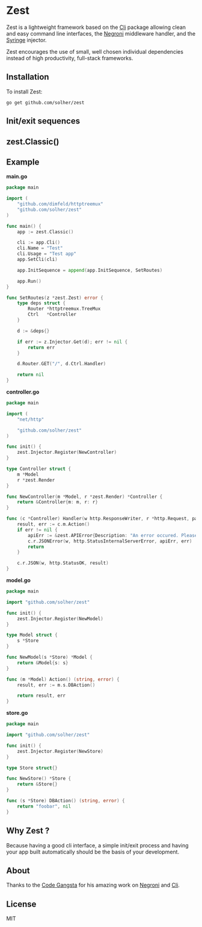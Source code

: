 # Zest

Zest is a lightweight framework based on the [Cli](https://github.com/codegangsta/cli) package allowing clean and easy command line interfaces, the [Negroni](https://github.com/codegangsta/negroni) middleware handler, and the  [Syringe](https://github.com/solher/syringe) injector.

Zest encourages the use of small, well chosen individual dependencies instead of high productivity, full-stack frameworks.

## Installation

To install Zest:

    go get github.com/solher/zest

## Init/exit sequences
## zest.Classic()


## Example

**main.go**

```go
package main

import (
	"github.com/dimfeld/httptreemux"
	"github.com/solher/zest"
)

func main() {
	app := zest.Classic()

	cli := app.Cli()
	cli.Name = "Test"
	cli.Usage = "Test app"
	app.SetCli(cli)

	app.InitSequence = append(app.InitSequence, SetRoutes)

	app.Run()
}

func SetRoutes(z *zest.Zest) error {
	type deps struct {
		Router *httptreemux.TreeMux
		Ctrl   *Controller
	}

	d := &deps{}

	if err := z.Injector.Get(d); err != nil {
		return err
	}

	d.Router.GET("/", d.Ctrl.Handler)

	return nil
}
```

**controller.go**

```go
package main

import (
	"net/http"

	"github.com/solher/zest"
)

func init() {
	zest.Injector.Register(NewController)
}

type Controller struct {
	m *Model
	r *zest.Render
}

func NewController(m *Model, r *zest.Render) *Controller {
	return &Controller{m: m, r: r}
}

func (c *Controller) Handler(w http.ResponseWriter, r *http.Request, params map[string]string) {
	result, err := c.m.Action()
	if err != nil {
		apiErr := &zest.APIError{Description: "An error occured. Please retry later.", ErrorCode: "UNKNOWN_ERROR"}
		c.r.JSONError(w, http.StatusInternalServerError, apiErr, err)
		return
	}

	c.r.JSON(w, http.StatusOK, result)
}
```

**model.go**

```go
package main

import "github.com/solher/zest"

func init() {
	zest.Injector.Register(NewModel)
}

type Model struct {
	s *Store
}

func NewModel(s *Store) *Model {
	return &Model{s: s}
}

func (m *Model) Action() (string, error) {
	result, err := m.s.DBAction()

	return result, err
}
```

**store.go**

```go
package main

import "github.com/solher/zest"

func init() {
	zest.Injector.Register(NewStore)
}

type Store struct{}

func NewStore() *Store {
	return &Store{}
}

func (s *Store) DBAction() (string, error) {
	return "foobar", nil
}
```

## Why Zest ?

Because having a good cli interface, a simple init/exit process and having your app built automatically should be the basis of your development.

## About

Thanks to the [Code Gangsta](http://codegangsta.io/) for his amazing work on [Negroni](https://github.com/codegangsta/negroni) and [Cli](https://github.com/codegangsta/cli).

## License

MIT
